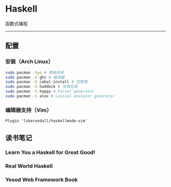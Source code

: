 # Haskell

函数式编程

---

## 配置

### 安装（Arch Linux）

```bash
sudo pacman -Syu # 更新系统
sudo pacman -S ghc # 编译器
sudo pacman -S cabal-install # 包管理
sudo pacman -S haddock # 文档生成
sudo pacman -S happy # Parser generator
sudo pacman -S alex # Lexical analyzer generator
```

### 编辑器支持（Vim）
```text
Plugin 'lukerandall/haskellmode-vim'
```

## 读书笔记

### Learn You a Haskell for Great Good!

### Real World Haskell

### Yesod Web Framework Book
